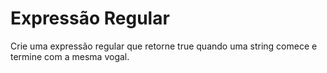 # Expressão Regular

Crie uma expressão regular que retorne true quando uma string comece e termine com a mesma vogal.